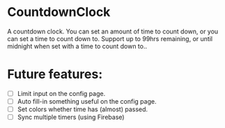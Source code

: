 # CountdownClock
A countdown clock. You can set an amount of time to count down, or you can set a time to count down to. Support up to 99hrs remaining, or until midnight when set with a time to count down to..

# Future features:

- [ ] Limit input on the config page.
- [ ] Auto fill-in something useful on the config page.
- [ ] Set colors whether time has (almost) passed.
- [ ] Sync multiple timers (using Firebase)
